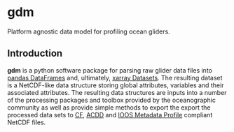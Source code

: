 # gdm
Platform agnostic data model for profiling ocean gliders.

## Introduction
**gdm** is a python software package for parsing raw glider data files into [pandas DataFrames](https://pandas.pydata.org/docs/reference/frame.html) and, ultimately, [xarray Datasets](http://xarray.pydata.org/en/stable/data-structures.html#dataset). The resulting dataset is a NetCDF-like data structure storing global attributes, variables and their associated attributes. The resulting data structures are inputs into a number of the processing packages and toolbox provided by the oceanographic community as well as provide simple methods to export the export the processed data sets to [CF](), [ACDD]() and [IOOS Metadata Profile]() compliant NetCDF files.
